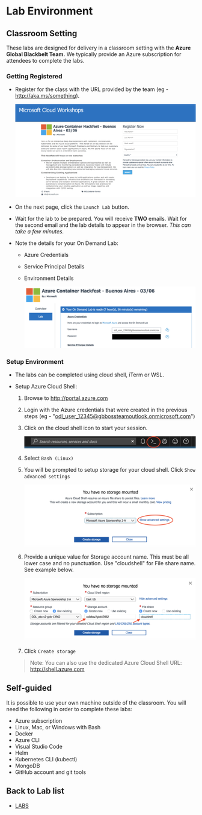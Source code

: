 # Lab Environment

## Classroom Setting

These labs are designed for delivery in a classroom setting with the **Azure Global Blackbelt Team.** We typically provide an Azure subscription for attendees to complete the labs.

### Getting Registered

* Register for the class with the URL provided by the team (eg - http://aka.ms/something).

    ![alt text](img/spektra-register.png "Spektra Registration")

* On the next page, click the `Launch Lab` button.
* Wait for the lab to be prepared. You will receive **TWO** emails. Wait for the second email and the lab details to appear in the browser. _This can take a few minutes._
* Note the details for your On Demand Lab:
    * Azure Credentials
    * Service Principal Details
    * Environment Details

        ![alt text](img/spektra-ready.png "Spektra ready")

### Setup Environment

* The labs can be completed using cloud shell, iTerm or WSL.
* Setup Azure Cloud Shell: 

    1. Browse to http://portal.azure.com
    2. Login with the Azure credentials that were created in the previous steps (eg - "odl_user_12345@gbbossteamoutlook.onmicrosoft.com")
    3. Click on the cloud shell icon to start your session.

        ![alt text](img/cloud-shell-start.png "Spektra ready")

    4. Select `Bash (Linux)`
    5. You will be prompted to setup storage for your cloud shell. Click `Show advanced settings`

        ![alt text](img/cloud-show-advanced.png "Spektra ready")

    6. Provide a unique value for Storage account name. This must be all lower case and no punctuation. Use "cloudshell" for File share name. See example below.

        ![alt text](img/cloud-storage-config.png "Spektra ready")

    7. Click `Create storage`

    > Note: You can also use the dedicated Azure Cloud Shell URL: http://shell.azure.com 


## Self-guided

It is possible to use your own machine outside of the classroom. You will need the following in order to complete these labs: 

* Azure subscription
* Linux, Mac, or Windows with Bash
* Docker
* Azure CLI
* Visual Studio Code
* Helm
* Kubernetes CLI (kubectl)
* MongoDB
* GitHub account and git tools

## Back to Lab list
* [LABS](../README.md)
